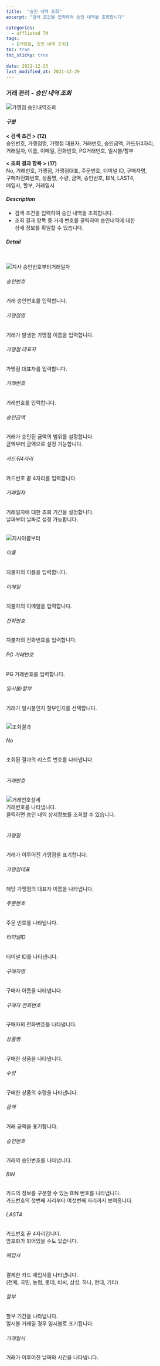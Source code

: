 ```yaml
---
title:  "승인 내역 조회"
excerpt: "검색 조건을 입력하여 승인 내역을 조회합니다"

categories:
  - affliated TM
tags:
  - [가맹점, 승인 내역 조회]
toc: true
toc_sticky: true
 
date: 2021-12-25
last_modified_at: 2021-12-29
---
```

### 거래 관리 - *승인 내역 조회*
![가맹점 승인내역조회](https://user-images.githubusercontent.com/95394003/147630990-c8d02233-fcc3-4d76-b04f-720facc91d05.jpeg)

#### *구분* <br>
**< 검색 조건 >** **(12)**
<br>승인번호, 가맹점명, 가맹점 대표자, 거래번호, 승인금액, 카드뒤4자리,<br>거래일자, 이름, 이메일, 전화번호, PG거래번호, 일시불/할부

**< 조회 결과 항목 >** **(17)**
<br>No, 거래번호, 가맹점, 가맹점대표, 주문번호, 터미널 ID, 구매자명,<br>구매자전화번호, 상품명, 수량, 금액, 승인번호, BIN, LAST4,<br>매입사, 할부, 거래일시

#### *Description*
- 검색 조건을 입력하여 승인 내역을 조회합니다.
- 조회 결과 항목 중 거래 번호를 클릭하여 승인내역에 대한<br>상세 정보를 확일할 수 있습니다.

#### *Detail*
<br>

![지사 승인번호부터거래일자](https://user-images.githubusercontent.com/95394003/147443312-1a88f814-8c52-4d65-a5e3-01ee12710e44.jpeg)
###### 승인번호
거래 승인번호를 입력합니다.

###### 가맹점명
거래가 발생한 가맹점 이름을 입력합니다.

###### 가맹점 대표자
가맹점 대표자를 입력합니다.

###### 거래번호
거래번호를 입력합니다.

###### 승인금액
거래가 승인된 금액의 범위를 설정합니다.<br>금액부터 금액으로 설정 가능합니다.

###### 카드뒤4자리
카드번호 끝 4자리를 입력합니다.

###### 거래일자
거래일자에 대한 조회 기간을 설정합니다.<br>날짜부터 날짜로 설정 가능합니다.
<br>
<br>

![지사이름부터](https://user-images.githubusercontent.com/95394003/147443417-6aca7133-d34c-4e20-8025-8474c45d64ba.jpeg)
###### 이름
지불자의 이름을 입력합니다.

###### 이메일
지불자의 이메일을 입력합니다.

###### 전화번호
지불자의 전화번호를 입력합니다.

###### PG 거래번호
PG 거래번호를 입력합니다.

###### 일시불/할부
거래가 일시불인지 할부인지를 선택합니다.
<br>
<br>

![조회결과](https://user-images.githubusercontent.com/95394003/146492169-02613e38-d745-4010-9c06-d2242ffffe8f.png)
###### No
조회된 결과의 리스트 번호를 나타냅니다.
<br>
<br>

###### 거래번호
![거래번호상세](https://user-images.githubusercontent.com/95394003/146492567-decca3f0-4544-439f-9347-7baaf9861897.png)
<br>거래번호를 나타냅니다.<br>클릭하면 승인 내역 상세정보를 조회할 수 있습니다.
<br>
<br>

###### 가맹점
거래가 이루어진 가맹점을 표기합니다.

###### 가맹점대표
해당 가맹점의 대표자 이름을 나타냅니다.

###### 주문번호
주문 번호를 나타냅니다.

###### 터미널ID
터미널 ID를 나타냅니다.

###### 구매자명
구매자 이름을 나타냅니다.

###### 구매자 전화번호
구매자의 전화번호를 나타냅니다.

###### 상품명
구매한 상품을 나타냅니다.

###### 수량
구매한 상품의 수량을 나타냅니다.

###### 금액
거래 금액을 표기합니다.

###### 승인번호
거래의 승인번호를 나타냅니다.

###### BIN
카드의 정보를 구분할 수 있는 BIN 번호를 나타냅니다.<br>
카드번호의 첫번째 자리부터 여섯번째 자리까지 보여줍니다.

###### LAST4
카드번호 끝 4자리입니다.<br>
암호화가 되어있을 수도 있습니다.

###### 매입사
결제한 카드 매입사를 나타냅니다.<br>
(전체, 국민, 농협, 롯데, 비씨, 삼성, 하나, 현대, 기타)

###### 할부
할부 기간을 나타냅니다.<br>
일시불 거래일 경우 일시불로 표기됩니다.

###### 거래일시
거래가 이루어진 날짜와 시간을 나타냅니다.